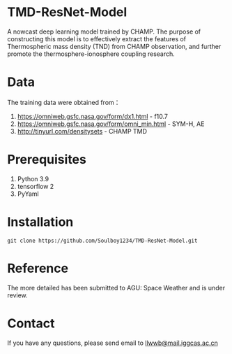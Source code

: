 # TMD-ResNet-Model
A nowcast deep learning model trained by CHAMP.
The purpose of constructing this model is to effectively extract the features of Thermospheric mass density (TND) from CHAMP observation, and further promote the thermosphere-ionosphere coupling research.

# Data
The training data were obtained from：
1. https://omniweb.gsfc.nasa.gov/form/dx1.html - f10.7
2. https://omniweb.gsfc.nasa.gov/form/omni_min.html - SYM-H, AE
3. http://tinyurl.com/densitysets - CHAMP TMD

# Prerequisites
1. Python 3.9
2. tensorflow 2
3. PyYaml

# Installation
`git clone https://github.com/Soulboy1234/TMD-ResNet-Model.git`

# Reference
The more detailed has been submitted to AGU: Space Weather and is under review.

# Contact
If you have any questions, please send email to llwwb@mail.iggcas.ac.cn
